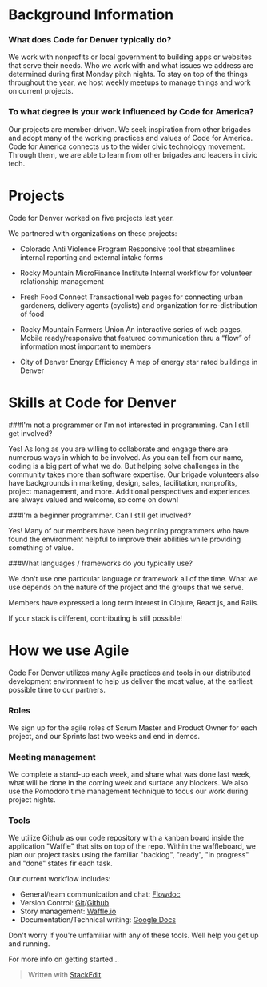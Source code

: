 
# Background Information

### What does Code for Denver typically do?

We work with nonprofits or local government to building apps or websites that serve their needs. Who we work with and what issues we address are determined during first Monday pitch nights.  To stay on top of the things throughout the year, we host weekly meetups to manage things and work on current projects.


### To what degree is your work influenced by Code for America?
Our projects are member-driven. We seek inspiration from other brigades and adopt many of the working practices and values of Code for America. Code for America connects us to the wider civic technology movement. Through them, we are able to learn from other brigades and leaders in civic tech.


# Projects
Code for Denver worked on five projects last year.

We partnered with organizations on these projects:

* Colorado Anti Violence Program
Responsive tool that streamlines internal reporting and external intake forms

* Rocky Mountain MicroFinance Institute
Internal workflow for volunteer relationship management

*  Fresh Food Connect
Transactional web pages for connecting urban gardeners, delivery agents (cyclists) and organization for re-distribution of food

* Rocky Mountain Farmers Union
An interactive series of web pages, Mobile ready/responsive that featured communication thru a “flow” of information most important to members

* City of Denver Energy Efficiency
 A map of energy star rated buildings in Denver

# Skills at Code for Denver

###I'm not a programmer or I'm not interested in programming. Can I still get involved?

Yes! As long as you are willing to collaborate and engage there are numerous ways in which to be involved. As you can tell from our name, coding is a big part of what we do. But helping solve challenges in the community takes more than software expertise. Our brigade volunteers also have backgrounds in marketing, design, sales, facilitation, nonprofits, project management, and more. Additional perspectives and experiences are always valued and welcome, so come on down!

###I'm a beginner programmer. Can I still get involved?

Yes! Many of our members have been beginning programmers who have found the environment helpful to improve their abilities while providing something of value.


###What languages / frameworks do you typically use?

We don't use one particular language or framework all of the time. What we use depends on the nature of the project and the groups that we serve.

Members have expressed a long term interest in Clojure, React.js, and Rails.

If your stack is different, contributing is still possible!   


# How we use Agile
Code For Denver utilizes many Agile practices and tools in our distributed development environment to help us deliver the most value, at the earliest possible time to our partners.  

### Roles
We sign up for the agile roles of Scrum Master and Product Owner for each project, and our Sprints last two weeks and end in demos.

### Meeting management
We complete a stand-up each week, and share what was done last week, what will be done in the coming week and surface any blockers. We also use the Pomodoro time management technique to focus our work during project nights.

### Tools
We utilize Github as our code repository with a kanban board inside the application "Waffle" that sits on top of the repo.  Within the waffleboard, we plan our project tasks using the familiar "backlog", "ready", "in progress" and "done" states fir each task.  

Our current workflow includes:

* General/team communication and chat: [Flowdoc](http://www.flowdoc.com)
* Version Control: [Git](http://git-scm.com/)/[Github](https://github.com/codefordenver)
* Story management: [Waffle.io](https://waffle.io/)
* Documentation/Technical writing: [Google Docs](https://drive.google.com/folderview?id=0B15HLk4_JV3nWjkyOGtFUmhKZDQ&usp=sharing_eid)

Don't worry if you're unfamiliar with any of these tools. Well help you get up and running.

For more info on getting started...




> Written with [StackEdit](https://stackedit.io/).
